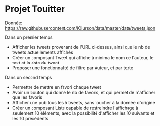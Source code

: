 # Projet Touitter

Donnée: https://raw.githubusercontent.com/iOiurson/data/master/data/tweets.json

Dans un premier temps

- Afficher les tweets provenant de l'URL ci-dessus, ainsi que le nb de tweets actuellements affichés
- Créer un composant Tweet qui affiche à minima le nom de l'auteur, le text et la date du tweet
- Proposer une fonctionnalité de filtre par Auteur, et par texte


Dans un second temps

- Permettre de mettre en favori chaque tweet
- Avoir un bouton qui donne le nb de favoris, et qui permet de n'afficher que les favoris
- Afficher une pub tous les 5 tweets, sans toucher à la donnée d'origine
- Créer un composant Liste capable de restreindre l'affichage à seulement 10 éléments, avec la possibilité d'afficher les 10 suivants et les 10 précédents
